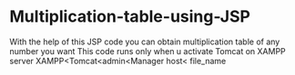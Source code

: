 # Multiplication-table-using-JSP
With the help of this JSP code you can obtain multiplication table of any number you want
This code runs only when u activate Tomcat on XAMPP server
XAMPP<Tomcat<admin<Manager host< file_name
